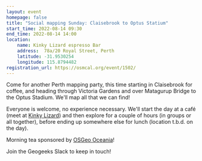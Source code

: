 ```yaml
---
layout: event
homepage: false
title: "Social mapping Sunday: Claisebrook to Optus Statium"
start_time: 2022-08-14 09:30
end_time: 2022-08-14 14:00
location:
    name: Kinky Lizard espresso Bar
    address:  78a/20 Royal Street, Perth
    latitude: -31.9530254
    longitude: 115.8794482
registration_url: https://osmcal.org/event/1502/
---
```

Come for another Perth mapping party, this time starting in Claisebrook for coffee,
and heading through Victoria Gardens and over Matagurup Bridge to the Optus Stadium.
We'll map all that we can find!

Everyone is welcome, no experience necessary.
We'll start the day at a café (meet at [Kinky Lizard](http://www.kinkylizard.com.au/kinky-lizard-og/))
and then explore for a couple of hours (in groups or all together), before ending up
somewhere else for lunch (location t.b.d. on the day).

Morning tea sponsored by [OSGeo Oceania](https://osgeo-oceania.org/)!

Join the Geogeeks Slack to keep in touch!